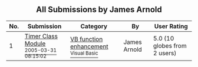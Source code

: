 ﻿<div align="center">

## All Submissions by James Arnold

</div>

No.  | Submission | Category | By   | User Rating
---- | ---------- | -------- | ---- | -----------
1 | [Timer Class Module<br /><sup>2005-03-31 08:15:02</sup>](https://github.com/Planet-Source-Code/james-arnold-timer-class-module__1-59748) | [VB function enhancement<br /><sup>Visual Basic</sup>](../ByCategory/vb-function-enhancement__1-25.md) | James Arnold | 5.0 (10 globes from 2 users)

